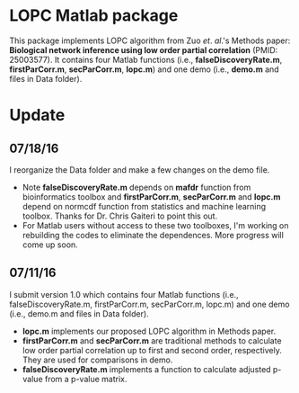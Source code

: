 LOPC Matlab package
========
This package implements LOPC algorithm from Zuo *et*. *al*.'s Methods paper: **Biological network inference using low order partial correlation** (PMID: 25003577). It contains four Matlab functions (i.e., **falseDiscoveryRate.m**, **firstParCorr.m**, **secParCorr.m**, **lopc.m**) and one demo (i.e., **demo.m** and files in Data folder). 

Update
========
07/18/16
--------
I reorganize the Data folder and make a few changes on the demo file. 

* Note **falseDiscoveryRate.m** depends on **mafdr** function from bioinformatics toolbox and **firstParCorr.m**, **secParCorr.m** and **lopc.m** depend on normcdf function from statistics and machine learning toolbox. Thanks for Dr. Chris Gaiteri to point this out. 
* For Matlab users without access to these two toolboxes, I'm working on rebuilding the codes to eliminate the dependences. More progress will come up soon.

07/11/16 
--------
I submit version 1.0 which contains four Matlab functions (i.e., falseDiscoveryRate.m, firstParCorr.m, secParCorr.m, lopc.m) and one demo (i.e., demo.m and files in Data folder). 

* **lopc.m** implements our proposed LOPC algorithm in Methods paper.
* **firstParCorr.m** and **secParCorr.m** are traditional methods to calculate low order partial correlation up to first and second order, respectively. They are used for comparisons in demo. 
* **falseDiscoveryRate.m** implements a function to calculate adjusted p-value from a p-value matrix.




